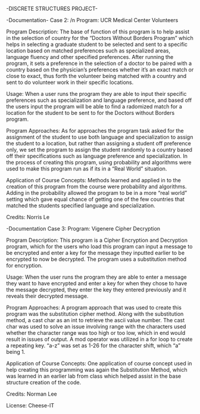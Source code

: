 -DISCRETE STRUCTURES PROJECT-


-Documentation-
Case 2: /n
Program: UCR Medical Center Volunteers

Program Description:
  The base of function of this program is to help assist in the selection of country for the “Doctors Without Borders Program” which helps in selecting a graduate student to be selected and sent to a specific location based on matched preferences such as specialized areas, language fluency and other specified preferences. After running the program, it sets a preference in the selection of a doctor to be paired with a country based on the physician’s preferences whether it’s an exact match or close to exact, thus forth the volunteer being matched with a country and sent to do volunteer work in their specific locations.

Usage:
  When a user runs the program they are able to input their specific preferences such as specialization and language preference, and based off the users input the program will be able to find a radomized match for a location for the student to be sent to for the Doctors without Borders program.

Program Approaches:
  As for approaches the program task asked for the assignment of the student to use both language and specialization to assign the student to a location, but rather than assigning a student off preference only, we set the program to assign the student randomly to a country based off their specifications such as language preference and specialization. In the process of creating this program, using probability and algorithms were used to make this program run as if its in a “Real World” situation.

Application of Course Concepts:
  Methods learned and applied in to the creation of this program from the course were probability and algorithms. Adding in the probability allowed the program to be in a more “real world” setting which gave equal chance of getting one of the few countries that matched the students specified language and specialization.

Credits:
  Norris Le




-Documentation
Case 3: 
Program: Vigenere Cipher Decryption

Program Description:
  This program is a Cipher Encryption and Decryption program, which for the users who load this program can input a message to be encrypted and enter a key for the message they inputted earlier to be encrypted to now be decrypted. The program uses a substitution method for encryption.

Usage:
  When the user runs the program they are able to enter a message they want to have encrypted and enter a key for when they chose to have the message decrypted, they enter the key they entered previously and it reveals their decrypted message.

Program Approaches:
  A program approach that was used to create this program was the substitution cipher method. Along with the substitution method, a cast char as an int to retrieve the ascii value number. The cast char was used to solve an issue involving range with the characters used whether the character range was too high or too low, which in end would result in issues of output. A mod operator was utilized in a for loop to create a repeating key. “a-z” was set as 1-26 for the character shift, which “a” being 1.

Application of Course Concepts:
  One application of course concept used in help creating this programming was again the Substitution Method, which was learned in an earlier lab from class which helped assist in the base structure creation of the code.

Credits:
Norman Lee



License: Cheese-IT
